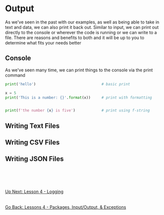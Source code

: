 # Output
As we've seen in the past with our examples, as well as being able to take in text and data, we can also print it back
out. Similar to input, we can print out directly to the console or wherever the code is running or we can write to a
file. There are reasons and benefits to both and it will be up to you to determine what fits your needs better

## Console
As we've seen many time, we can print things to the console via the print command

```python
print('hello')                              # basic print

x = 5
print('This is a number: {}'.format(x))     # print with formatting


print(f'the number {x} is five')            # print using f-string
``` 

## Writing Text Files


## Writing CSV Files


## Writing JSON Files

\
\
\
\
[Up Next: Lesson 4 - Logging](logging.md)
\
\
\
[Go Back: Lessons 4 - Packages, Input/Output, & Exceptions](README.md)